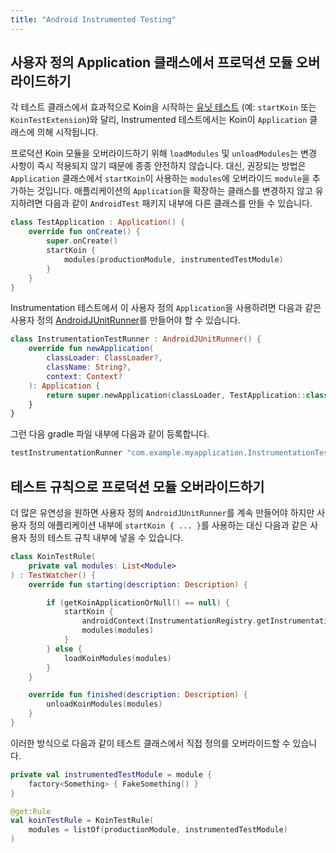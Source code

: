 ```yaml
---
title: "Android Instrumented Testing"
---
```

## 사용자 정의 Application 클래스에서 프로덕션 모듈 오버라이드하기

각 테스트 클래스에서 효과적으로 Koin을 시작하는 [유닛 테스트](/reference/koin-test/testing.md) (예: `startKoin` 또는 `KoinTestExtension`)와 달리, Instrumented 테스트에서는 Koin이 `Application` 클래스에 의해 시작됩니다.

프로덕션 Koin 모듈을 오버라이드하기 위해 `loadModules` 및 `unloadModules`는 변경 사항이 즉시 적용되지 않기 때문에 종종 안전하지 않습니다. 대신, 권장되는 방법은 `Application` 클래스에서 `startKoin`이 사용하는 `modules`에 오버라이드 `module`을 추가하는 것입니다. 애플리케이션의 `Application`을 확장하는 클래스를 변경하지 않고 유지하려면 다음과 같이 `AndroidTest` 패키지 내부에 다른 클래스를 만들 수 있습니다.
```kotlin
class TestApplication : Application() {
    override fun onCreate() {
        super.onCreate()
        startKoin {
            modules(productionModule, instrumentedTestModule)
        }
    }
}
```
Instrumentation 테스트에서 이 사용자 정의 `Application`을 사용하려면 다음과 같은 사용자 정의 [AndroidJUnitRunner](https://developer.android.com/training/testing/instrumented-tests/androidx-test-libraries/runner)를 만들어야 할 수 있습니다.
```kotlin
class InstrumentationTestRunner : AndroidJUnitRunner() {
    override fun newApplication(
        classLoader: ClassLoader?,
        className: String?,
        context: Context?
    ): Application {
        return super.newApplication(classLoader, TestApplication::class.java.name, context)
    }
}
```
그런 다음 gradle 파일 내부에 다음과 같이 등록합니다.
```groovy
testInstrumentationRunner "com.example.myapplication.InstrumentationTestRunner"
```

## 테스트 규칙으로 프로덕션 모듈 오버라이드하기

더 많은 유연성을 원하면 사용자 정의 `AndroidJUnitRunner`를 계속 만들어야 하지만 사용자 정의 애플리케이션 내부에 `startKoin { ... }`를 사용하는 대신 다음과 같은 사용자 정의 테스트 규칙 내부에 넣을 수 있습니다.
```kotlin
class KoinTestRule(
    private val modules: List<Module>
) : TestWatcher() {
    override fun starting(description: Description) {

        if (getKoinApplicationOrNull() == null) {
            startKoin {
                androidContext(InstrumentationRegistry.getInstrumentation().targetContext.applicationContext)
                modules(modules)
            }
        } else {
            loadKoinModules(modules)
        }
    }

    override fun finished(description: Description) {
        unloadKoinModules(modules)
    }
}
```
이러한 방식으로 다음과 같이 테스트 클래스에서 직접 정의를 오버라이드할 수 있습니다.
```kotlin
private val instrumentedTestModule = module {
    factory<Something> { FakeSomething() }
}

@get:Rule
val koinTestRule = KoinTestRule(
    modules = listOf(productionModule, instrumentedTestModule)
)
```